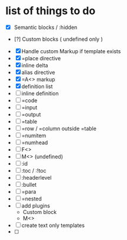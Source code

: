 # list of things to do

- [x] Semantic blocks / :hidden
- [?] Custom blocks ( undefined only )
- [x] Handle custom Markup if template exists
- [x] =place directive
- [x] inline delta
- [x] alias directive
- [x] =A<> markup
- [x] definition list
- [ ] inline definition
- [ ] =code
- [ ] =input
- [ ] =output
- [ ] =table
- [ ] =row / =column outside =table
- [ ] =numitem
- [ ] =numhead 
- [ ] F<>
- [ ] M<> (undefined)
- [ ] :id
- [ ] :toc / :!toc
- [ ] :headerlevel
- [ ] :bullet
- [ ] =para
- [ ] =nested
- [ ] add plugins
  - Custom block
  - M<>
- [ ] create text only templates
- [ ] 